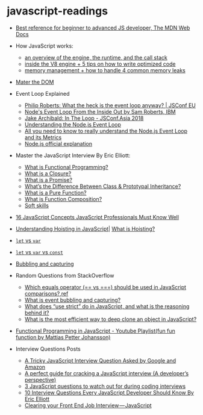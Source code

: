 # javascript-readings

- [Best reference for beginner to advanced JS developer, The MDN Web Docs](https://developer.mozilla.org/en-US/docs/Web/JavaScript)

* How JavaScript works:

  - [an overview of the engine, the runtime, and the call stack](https://blog.sessionstack.com/how-does-javascript-actually-work-part-1-b0bacc073cf)
  - [inside the V8 engine + 5 tips on how to write optimized code](https://blog.sessionstack.com/how-javascript-works-inside-the-v8-engine-5-tips-on-how-to-write-optimized-code-ac089e62b12e)
  - [memory management + how to handle 4 common memory leaks](https://blog.sessionstack.com/how-javascript-works-memory-management-how-to-handle-4-common-memory-leaks-3f28b94cfbec)

* [Mater the DOM](https://medium.com/re-dom/master-the-dom-bc1a2a06089b)
* Event Loop Explained
  - [Philip Roberts: What the heck is the event loop anyway? | JSConf EU](https://www.youtube.com/watch?v=8aGhZQkoFbQ)
  - [Node's Event Loop From the Inside Out by Sam Roberts, IBM](https://www.youtube.com/watch?v=P9csgxBgaZ8)
  - [Jake Archibald: In The Loop - JSConf.Asia 2018](https://youtu.be/cCOL7MC4Pl0)
  - [Understanding the Node.js Event Loop](https://karloespiritu.com/understanding-the-node-js-event-loop/)
  - [All you need to know to really understand the Node.js Event Loop and its Metrics](https://www.dynatrace.com/news/blog/all-you-need-to-know-to-really-understand-the-node-js-event-loop-and-its-metrics/)
  - [Node.js official explanation](https://nodejs.org/en/docs/guides/)
* Master the JavaScript Interview By Eric Elliott:
  - [What is Functional Programming?](https://medium.com/javascript-scene/master-the-javascript-interview-what-is-functional-programming-7f218c68b3a0)
  - [What is a Closure?](https://medium.com/javascript-scene/master-the-javascript-interview-what-is-a-closure-b2f0d2152b36)
  - [What is a Promise?](https://medium.com/javascript-scene/master-the-javascript-interview-what-is-a-promise-27fc71e77261)
  - [What’s the Difference Between Class & Prototypal Inheritance?](https://medium.com/javascript-scene/master-the-javascript-interview-what-s-the-difference-between-class-prototypal-inheritance-e4cd0a7562e9)
  - [What is a Pure Function?](https://medium.com/javascript-scene/master-the-javascript-interview-what-is-a-pure-function-d1c076bec976)
  - [What is Function Composition?](https://medium.com/javascript-scene/master-the-javascript-interview-what-is-function-composition-20dfb109a1a0)
  - [Soft skills](https://medium.com/javascript-scene/master-the-javascript-interview-soft-skills-a8a5fb02c466)
* [16 JavaScript Concepts JavaScript Professionals Must Know Well](http://javascriptissexy.com/16-javascript-concepts-you-must-know-well/)

* [Understanding Hoisting in JavaScript](https://scotch.io/tutorials/understanding-hoisting-in-javascript)| [What is Hoisting?](https://codeburst.io/javascript-what-is-hoisting-dfa84512dd28)
* [`let` vs `var`](https://stackoverflow.com/questions/762011/whats-the-difference-between-using-let-and-var-to-declare-a-variable-in-jav)
* [`let` vs `var` vs `const`](https://dev.to/sarah_chima/var-let-and-const--whats-the-difference-69e)
* [Bubbling and capturing ](https://javascript.info/bubbling-and-capturing)
* Random Questions from StackOverflow
  - [Which equals operator (== vs ===) should be used in JavaScript comparisons?](https://stackoverflow.com/questions/359494/which-equals-operator-vs-should-be-used-in-javascript-comparisons),[ref](https://developer.mozilla.org/en-US/docs/Web/JavaScript/Reference/Operators/Comparison_Operators)
  - [What is event bubbling and capturing?](https://stackoverflow.com/questions/4616694/what-is-event-bubbling-and-capturing)
  - [What does “use strict” do in JavaScript, and what is the reasoning behind it?](https://stackoverflow.com/questions/1335851/what-does-use-strict-do-in-javascript-and-what-is-the-reasoning-behind-it)
  - [What is the most efficient way to deep clone an object in JavaScript?](https://stackoverflow.com/questions/122102/what-is-the-most-efficient-way-to-deep-clone-an-object-in-javascript)
* [Functional Programming in JavaScript - Youtube Playlist(fun fun function by Mattias Petter Johansson)](https://www.youtube.com/watch?v=BMUiFMZr7vk&list=PL0zVEGEvSaeEd9hlmCXrk5yUyqUag-n84)
* Interview Questions Posts
  - [A Tricky JavaScript Interview Question Asked by Google and Amazon](https://medium.com/coderbyte/a-tricky-javascript-interview-question-asked-by-google-and-amazon-48d212890703)
  - [A perfect guide for cracking a JavaScript interview (A developer’s perspective)](https://medium.com/dev-bits/a-perfect-guide-for-cracking-a-javascript-interview-a-developers-perspective-23a5c0fa4d0d)
  - [3 JavaScript questions to watch out for during coding interviews](https://medium.freecodecamp.org/3-questions-to-watch-out-for-in-a-javascript-interview-725012834ccb)
  - [10 Interview Questions Every JavaScript Developer Should Know By Eric Elliott](https://medium.com/javascript-scene/10-interview-questions-every-javascript-developer-should-know-6fa6bdf5ad95)
  - [Clearing your Front End Job Interview — JavaScript](https://codeburst.io/clearing-your-front-end-job-interview-javascript-d5ec896adda4)
